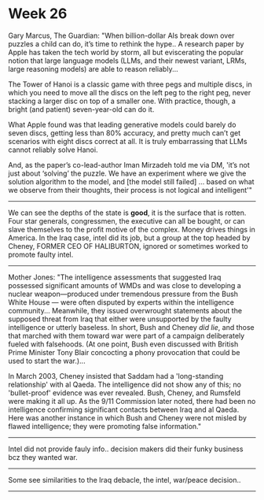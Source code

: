 # Week 26


Gary Marcus, The Guardian: "When billion-dollar AIs break down over
puzzles a child can do, it’s time to rethink the hype.. A research
paper by Apple has taken the tech world by storm, all but eviscerating
the popular notion that large language models (LLMs, and their newest
variant, LRMs, large reasoning models) are able to reason reliably...

The Tower of Hanoi is a classic game with three pegs and multiple
discs, in which you need to move all the discs on the left peg to the
right peg, never stacking a larger disc on top of a smaller one. With
practice, though, a bright (and patient) seven-year-old can do it.

What Apple found was that leading generative models could barely do
seven discs, getting less than 80% accuracy, and pretty much can’t get
scenarios with eight discs correct at all. It is truly embarrassing
that LLMs cannot reliably solve Hanoi.

And, as the paper’s co-lead-author Iman Mirzadeh told me via DM, 'it’s
not just about ‘solving’ the puzzle. We have an experiment where we
give the solution algorithm to the model, and [the model still failed]
… based on what we observe from their thoughts, their process is not
logical and intelligent'"

---

We can see the depths of the state is **good**, it is the surface that
is rotten.  Four star generals, congressmen, the executive can all be
bought, or can slave themselves to the profit motive of the
complex. Money drives things in America. In the Iraq case, intel did
its job, but a group at the top headed by Cheney, FORMER CEO OF
HALIBURTON, ignored or sometimes worked to promote faulty intel.

---

Mother Jones: "The intelligence assessments that suggested Iraq
possessed significant amounts of WMDs and was close to developing a
nuclear weapon—produced under tremendous pressure from the Bush White
House — were often disputed by experts within the intelligence
community... Meanwhile, they issued overwrought statements about the
supposed threat from Iraq that either were unsupported by the faulty
intelligence or utterly baseless. In short, Bush and Cheney *did lie*,
and those that marched with them toward war were part of a campaign
deliberately fueled with falsehoods. (At one point, Bush even
discussed with British Prime Minister Tony Blair concocting a phony
provocation that could be used to start the war.)...

In March 2003, Cheney insisted that Saddam had a 'long-standing
relationship' with al Qaeda. The intelligence did not show any of
this; no 'bullet-proof' evidence was ever revealed. Bush, Cheney, and
Rumsfeld were making it all up. As the 9/11 Commission later noted,
there had been no intelligence confirming significant contacts between
Iraq and al Qaeda. Here was another instance in which Bush and Cheney
were not misled by flawed intelligence; they were promoting false
information."

---

Intel did not provide fauly info.. decision makers did their funky
business bcz they wanted war.

---

Some see similarities to the Iraq debacle, the intel, war/peace decision..

---
